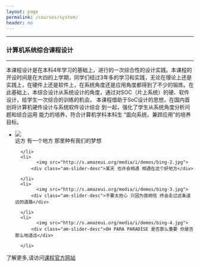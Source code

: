 ```yaml
---
layout: page
permalink: /courses/system/
header: no
---
```


---

### 计算机系统综合课程设计

---

本课程设计是在本科4年学习的基础上，进行的一次综合性的设计实践。本课程的开设时间是在大四的上学期，同学们经过3年多的学习和实践，无论在理论上还是实践上，在硬件上还是软件上，在系统角度还是应用角度都得到了不少的锻炼。在此基础上，本综合设计从系统设计的角度，通过对SOC（片上系统）的硬、软件设计，给学生一次综合的训练的机会。 本课程借助于SoC设计的思想，在国内首创将计算机硬件设计与系统软件设计综合 到一起，强化了学生从系统角度分析问题和综合运用 能力的培养，符合计算机学科本科生 “面向系统，兼顾应用”的培养目标。

<div data-am-widget="slider" class="am-slider am-slider-c2" data-am-slider='{&quot;directionNav&quot;:false}' >
  <ul class="am-slides">
      <li>
        	<img src="http://s.amazeui.org/media/i/demos/bing-1.jpg">
          <div class="am-slider-desc">远方 有一个地方 那里种有我们的梦想</div>
         
      </li>
      <li>
        	<img src="http://s.amazeui.org/media/i/demos/bing-2.jpg">
          <div class="am-slider-desc">某天 也许会相遇 相遇在这个好地方</div>
         
      </li>
      <li>
        	<img src="http://s.amazeui.org/media/i/demos/bing-3.jpg">
          <div class="am-slider-desc">不要太担心 只因为我相信 终会走过这条遥远的道路</div>
         
      </li>
      <li>
        	<img src="http://s.amazeui.org/media/i/demos/bing-4.jpg">
          <div class="am-slider-desc">OH PARA PARADISE 是否那么重要 你是否那么地遥远</div>
         
      </li>
  </ul>
</div>

了解更多,请访问[课程官方网站](http://wwww.njyangqs.com/xtzhkcsj/Default.aspx)
